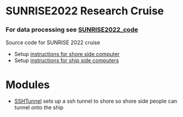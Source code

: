 # SUNRISE2022 Research Cruise

### For data processing see [SUNRISE2022_code](https://github.com/mousebrains/SUNRISE2022_code)

Source code for SUNRISE 2022 cruise

- Setup [instructions for shore side computer](Docs/Shore.setup.md)
- Setup [instructions for ship side computers](Docs/Ship.setup.md)

# Modules
- [SSHTunnel](SSHTunnel) sets up a ssh tunnel to shore so shore side people can tunnel onto the ship

